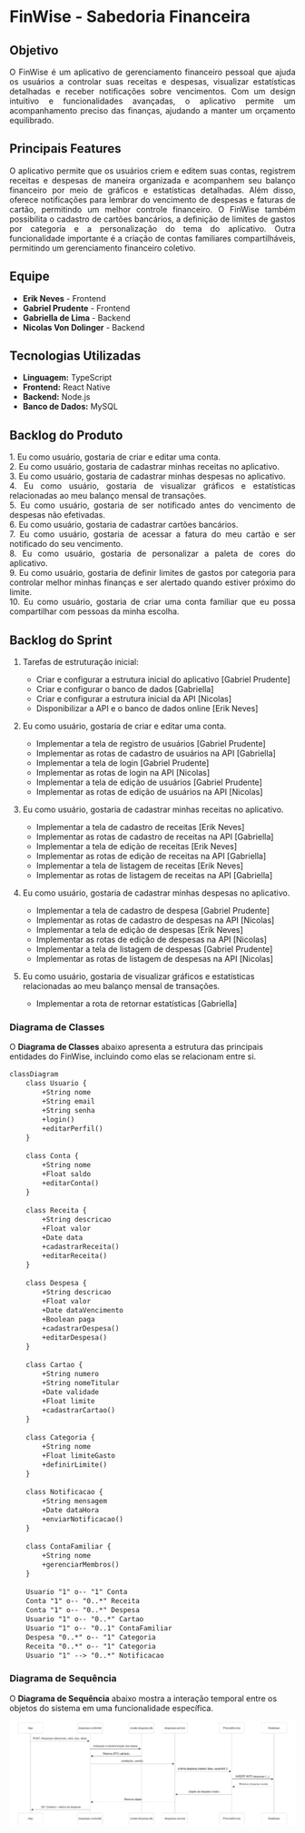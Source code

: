 # FinWise - Sabedoria Financeira

## Objetivo
<p align="justify">
   O <bold>FinWise</bold> é um aplicativo de gerenciamento financeiro pessoal que ajuda os usuários a controlar suas receitas e despesas, visualizar estatísticas detalhadas e receber notificações sobre vencimentos. Com um design intuitivo e funcionalidades avançadas, o aplicativo permite um acompanhamento preciso das finanças, ajudando a manter um orçamento equilibrado.
</p>

## Principais Features
<p align="justify">
   O aplicativo permite que os usuários criem e editem suas contas, registrem receitas e despesas de maneira organizada e acompanhem seu balanço financeiro por meio de gráficos e estatísticas detalhadas. Além disso, oferece notificações para    lembrar do vencimento de despesas e faturas de cartão, permitindo um melhor controle financeiro. O FinWise também possibilita o cadastro de cartões bancários, a definição de limites de gastos por categoria e a personalização do tema do aplicativo. Outra funcionalidade importante é a criação de contas familiares compartilháveis, permitindo um gerenciamento financeiro coletivo.
</p>

## Equipe
- **Erik Neves** - Frontend
- **Gabriel Prudente** - Frontend
- **Gabriella de Lima** - Backend
- **Nicolas Von Dolinger** - Backend

## Tecnologias Utilizadas
- **Linguagem:** TypeScript
- **Frontend:** React Native
- **Backend:** Node.js
- **Banco de Dados:** MySQL

## Backlog do Produto
<p align="justify">
   1. Eu como usuário, gostaria de criar e editar uma conta. </br>
   2. Eu como usuário, gostaria de cadastrar minhas receitas no aplicativo. </br>
   3. Eu como usuário, gostaria de cadastrar minhas despesas no aplicativo. </br>
   4. Eu como usuário, gostaria de visualizar gráficos e estatísticas relacionadas ao meu balanço mensal de transações. </br>
   5. Eu como usuário, gostaria de ser notificado antes do vencimento de despesas não efetivadas. </br>
   6. Eu como usuário, gostaria de cadastrar cartões bancários. </br>
   7. Eu como usuário, gostaria de acessar a fatura do meu cartão e ser notificado do seu vencimento. </br>
   8. Eu como usuário, gostaria de personalizar a paleta de cores do aplicativo. </br>
   9. Eu como usuário, gostaria de definir limites de gastos por categoria para controlar melhor minhas finanças e ser alertado quando estiver próximo do limite. </br>
   10. Eu como usuário, gostaria de criar uma conta familiar que eu possa compartilhar com pessoas da minha escolha. </br>
</p>

## Backlog do Sprint
1. Tarefas de estruturação inicial:
   - Criar e configurar a estrutura inicial do aplicativo [Gabriel Prudente]
   - Criar e configurar o banco de dados [Gabriella]
   - Criar e configurar a estrutura inicial da API [Nicolas]
   - Disponibilizar a API e o banco de dados online [Erik Neves]
   
3. Eu como usuário, gostaria de criar e editar uma conta.
   - Implementar a tela de registro de usuários [Gabriel Prudente]
   - Implementar as rotas de cadastro de usuários na API [Gabriella]
   - Implementar a tela de login [Gabriel Prudente]
   - Implementar as rotas de login na API [Nicolas]
   - Implementar a tela de edição de usuários [Gabriel Prudente]
   - Implementar as rotas de edição de usuários na API [Nicolas]

4. Eu como usuário, gostaria de cadastrar minhas receitas no aplicativo.
   - Implementar a tela de cadastro de receitas [Erik Neves]
   - Implementar as rotas de cadastro de receitas na API [Gabriella]
   - Implementar a tela de edição de receitas [Erik Neves]
   - Implementar as rotas de edição de receitas na API [Gabriella]
   - Implementar a tela de listagem de receitas [Erik Neves]
   - Implementar as rotas de listagem de receitas na API [Gabriella]
  
5. Eu como usuário, gostaria de cadastrar minhas despesas no aplicativo.
   - Implementar a tela de cadastro de despesa [Gabriel Prudente]
   - Implementar as rotas de cadastro de despesas na API [Nicolas]
   - Implementar a tela de edição de despesas [Erik Neves]
   - Implementar as rotas de edição de despesas na API [Nicolas]
   - Implementar a tela de listagem de despesas [Gabriel Prudente]
   - Implementar as rotas de listagem de despesas na API [Nicolas]
  
6. Eu como usuário, gostaria de visualizar gráficos e estatísticas relacionadas ao meu balanço mensal de transações.
   - Implementar a rota de retornar estatísticas [Gabriella]
### Diagrama de Classes

O **Diagrama de Classes** abaixo apresenta a estrutura das principais entidades do FinWise, incluindo como elas se relacionam entre si.

```mermaid
classDiagram
    class Usuario {
        +String nome
        +String email
        +String senha
        +login()
        +editarPerfil()
    }

    class Conta {
        +String nome
        +Float saldo
        +editarConta()
    }

    class Receita {
        +String descricao
        +Float valor
        +Date data
        +cadastrarReceita()
        +editarReceita()
    }

    class Despesa {
        +String descricao
        +Float valor
        +Date dataVencimento
        +Boolean paga
        +cadastrarDespesa()
        +editarDespesa()
    }

    class Cartao {
        +String numero
        +String nomeTitular
        +Date validade
        +Float limite
        +cadastrarCartao()
    }

    class Categoria {
        +String nome
        +Float limiteGasto
        +definirLimite()
    }

    class Notificacao {
        +String mensagem
        +Date dataHora
        +enviarNotificacao()
    }

    class ContaFamiliar {
        +String nome
        +gerenciarMembros()
    }

    Usuario "1" o-- "1" Conta
    Conta "1" o-- "0..*" Receita
    Conta "1" o-- "0..*" Despesa
    Usuario "1" o-- "0..*" Cartao
    Usuario "1" o-- "0..1" ContaFamiliar
    Despesa "0..*" o-- "1" Categoria
    Receita "0..*" o-- "1" Categoria
    Usuario "1" --> "0..*" Notificacao

```

### Diagrama de Sequência

O **Diagrama de Sequência** abaixo mostra a interação temporal entre os objetos do sistema em uma funcionalidade específica.

![Diagrama](diagramaSequencia.jpeg)


